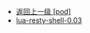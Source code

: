 - [返回上一级 [pod]](服务部署/Nginx/模板/nginx-1.24.0/Openresty/openresty-1.21.4.3-win64/pod/)
- [lua-resty-shell-0.03](服务部署/Nginx/模板/nginx-1.24.0/Openresty/openresty-1.21.4.3-win64/pod/lua-resty-shell-0.03/)
